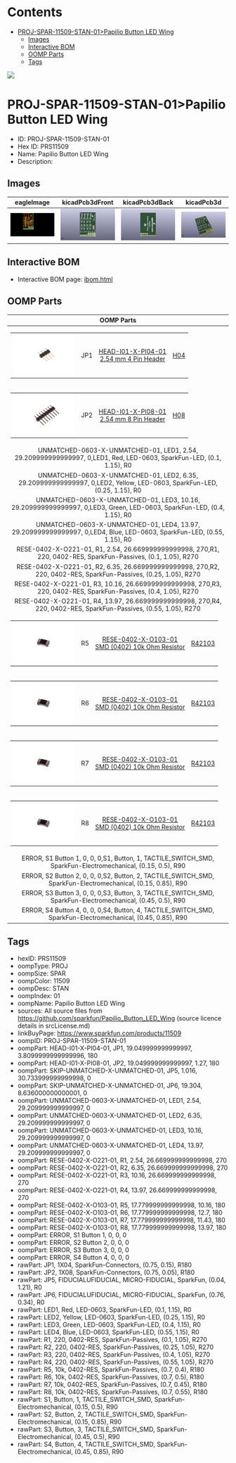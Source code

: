 



Contents
========

* [PROJ-SPAR-11509-STAN-01>Papilio Button LED Wing](#proj-spar-11509-stan-01papilio-button-led-wing)
	* [Images](#images)
	* [Interactive BOM](#interactive-bom)
	* [OOMP Parts](#oomp-parts)
	* [Tags](#tags)
  
![][im]
# PROJ-SPAR-11509-STAN-01>Papilio Button LED Wing

- ID: PROJ-SPAR-11509-STAN-01
- Hex ID: PRS11509
- Name: Papilio Button LED Wing
- Description: 

## Images
  
  

|eagleImage|kicadPcb3dFront|kicadPcb3dBack|kicadPcb3d|
| :---: | :---: | :---: | :---: |
|[![eagleImage](eagleImage_140.png)](eagleImage_600.png)|[![kicadPcb3dFront](kicadPcb3dFront_140.png)](kicadPcb3dFront_600.png)|[![kicadPcb3dBack](kicadPcb3dBack_140.png)](kicadPcb3dBack_600.png)|[![kicadPcb3d](kicadPcb3d_140.png)](kicadPcb3d_600.png)|

## Interactive BOM

- Interactive BOM page: [ibom.html](kicad/bom/ibom.html)

## OOMP Parts
  

|OOMP Parts|
| :---: |
|<table><tr><td>![HEAD-I01-X-PI04-01](https://raw.githubusercontent.com/oomlout/oomlout_OOMP_parts/main/HEAD-I01-X-PI04-01/image_140.jpg)</td><td> JP1</td><td>[HEAD-I01-X-PI04-01<br>2.54 mm 4 Pin Header](https://github.com/oomlout/oomlout_OOMP_parts/tree/main/HEAD-I01-X-PI04-01/)</td><td>[H04](https://github.com/oomlout/oomlout_OOMP_parts/tree/main/HEAD-I01-X-PI04-01/)</td></tr></table>|
|<table><tr><td>![HEAD-I01-X-PI08-01](https://raw.githubusercontent.com/oomlout/oomlout_OOMP_parts/main/HEAD-I01-X-PI08-01/image_140.jpg)</td><td> JP2</td><td>[HEAD-I01-X-PI08-01<br>2.54 mm 8 Pin Header](https://github.com/oomlout/oomlout_OOMP_parts/tree/main/HEAD-I01-X-PI08-01/)</td><td>[H08](https://github.com/oomlout/oomlout_OOMP_parts/tree/main/HEAD-I01-X-PI08-01/)</td></tr></table>|
|UNMATCHED-0603-X-UNMATCHED-01, LED1, 2.54, 29.209999999999997, 0,LED1, Red, LED-0603, SparkFun-LED, (0.1, 1.15), R0|
|UNMATCHED-0603-X-UNMATCHED-01, LED2, 6.35, 29.209999999999997, 0,LED2, Yellow, LED-0603, SparkFun-LED, (0.25, 1.15), R0|
|UNMATCHED-0603-X-UNMATCHED-01, LED3, 10.16, 29.209999999999997, 0,LED3, Green, LED-0603, SparkFun-LED, (0.4, 1.15), R0|
|UNMATCHED-0603-X-UNMATCHED-01, LED4, 13.97, 29.209999999999997, 0,LED4, Blue, LED-0603, SparkFun-LED, (0.55, 1.15), R0|
|RESE-0402-X-O221-01, R1, 2.54, 26.669999999999998, 270,R1, 220, 0402-RES, SparkFun-Passives, (0.1, 1.05), R270|
|RESE-0402-X-O221-01, R2, 6.35, 26.669999999999998, 270,R2, 220, 0402-RES, SparkFun-Passives, (0.25, 1.05), R270|
|RESE-0402-X-O221-01, R3, 10.16, 26.669999999999998, 270,R3, 220, 0402-RES, SparkFun-Passives, (0.4, 1.05), R270|
|RESE-0402-X-O221-01, R4, 13.97, 26.669999999999998, 270,R4, 220, 0402-RES, SparkFun-Passives, (0.55, 1.05), R270|
|<table><tr><td>![RESE-0402-X-O103-01](https://raw.githubusercontent.com/oomlout/oomlout_OOMP_parts/main/RESE-0402-X-O103-01/image_140.jpg)</td><td> R5</td><td>[RESE-0402-X-O103-01<br>SMD (0402) 10k Ohm Resistor](https://github.com/oomlout/oomlout_OOMP_parts/tree/main/RESE-0402-X-O103-01/)</td><td>[R42103](https://github.com/oomlout/oomlout_OOMP_parts/tree/main/RESE-0402-X-O103-01/)</td></tr></table>|
|<table><tr><td>![RESE-0402-X-O103-01](https://raw.githubusercontent.com/oomlout/oomlout_OOMP_parts/main/RESE-0402-X-O103-01/image_140.jpg)</td><td> R6</td><td>[RESE-0402-X-O103-01<br>SMD (0402) 10k Ohm Resistor](https://github.com/oomlout/oomlout_OOMP_parts/tree/main/RESE-0402-X-O103-01/)</td><td>[R42103](https://github.com/oomlout/oomlout_OOMP_parts/tree/main/RESE-0402-X-O103-01/)</td></tr></table>|
|<table><tr><td>![RESE-0402-X-O103-01](https://raw.githubusercontent.com/oomlout/oomlout_OOMP_parts/main/RESE-0402-X-O103-01/image_140.jpg)</td><td> R7</td><td>[RESE-0402-X-O103-01<br>SMD (0402) 10k Ohm Resistor](https://github.com/oomlout/oomlout_OOMP_parts/tree/main/RESE-0402-X-O103-01/)</td><td>[R42103](https://github.com/oomlout/oomlout_OOMP_parts/tree/main/RESE-0402-X-O103-01/)</td></tr></table>|
|<table><tr><td>![RESE-0402-X-O103-01](https://raw.githubusercontent.com/oomlout/oomlout_OOMP_parts/main/RESE-0402-X-O103-01/image_140.jpg)</td><td> R8</td><td>[RESE-0402-X-O103-01<br>SMD (0402) 10k Ohm Resistor](https://github.com/oomlout/oomlout_OOMP_parts/tree/main/RESE-0402-X-O103-01/)</td><td>[R42103](https://github.com/oomlout/oomlout_OOMP_parts/tree/main/RESE-0402-X-O103-01/)</td></tr></table>|
|ERROR, S1 Button 1, 0, 0, 0,S1, Button, 1, TACTILE_SWITCH_SMD, SparkFun-Electromechanical, (0.15, 0.5), R90|
|ERROR, S2 Button 2, 0, 0, 0,S2, Button, 2, TACTILE_SWITCH_SMD, SparkFun-Electromechanical, (0.15, 0.85), R90|
|ERROR, S3 Button 3, 0, 0, 0,S3, Button, 3, TACTILE_SWITCH_SMD, SparkFun-Electromechanical, (0.45, 0.5), R90|
|ERROR, S4 Button 4, 0, 0, 0,S4, Button, 4, TACTILE_SWITCH_SMD, SparkFun-Electromechanical, (0.45, 0.85), R90|

## Tags

- hexID: PRS11509
- oompType: PROJ
- oompSize: SPAR
- oompColor: 11509
- oompDesc: STAN
- oompIndex: 01
- oompName: Papilio Button LED Wing
- sources: All source files from https://github.com/sparkfun/Papilio_Button_LED_Wing (source licence details in srcLicense.md)
- linkBuyPage: https://www.sparkfun.com/products/11509
- oompID: PROJ-SPAR-11509-STAN-01
- oompPart: HEAD-I01-X-PI04-01, JP1, 19.049999999999997, 3.8099999999999996, 180
- oompPart: HEAD-I01-X-PI08-01, JP2, 19.049999999999997, 1.27, 180
- oompPart: SKIP-UNMATCHED-X-UNMATCHED-01, JP5, 1.016, 30.733999999999998, 0
- oompPart: SKIP-UNMATCHED-X-UNMATCHED-01, JP6, 19.304, 8.636000000000001, 0
- oompPart: UNMATCHED-0603-X-UNMATCHED-01, LED1, 2.54, 29.209999999999997, 0
- oompPart: UNMATCHED-0603-X-UNMATCHED-01, LED2, 6.35, 29.209999999999997, 0
- oompPart: UNMATCHED-0603-X-UNMATCHED-01, LED3, 10.16, 29.209999999999997, 0
- oompPart: UNMATCHED-0603-X-UNMATCHED-01, LED4, 13.97, 29.209999999999997, 0
- oompPart: RESE-0402-X-O221-01, R1, 2.54, 26.669999999999998, 270
- oompPart: RESE-0402-X-O221-01, R2, 6.35, 26.669999999999998, 270
- oompPart: RESE-0402-X-O221-01, R3, 10.16, 26.669999999999998, 270
- oompPart: RESE-0402-X-O221-01, R4, 13.97, 26.669999999999998, 270
- oompPart: RESE-0402-X-O103-01, R5, 17.779999999999998, 10.16, 180
- oompPart: RESE-0402-X-O103-01, R6, 17.779999999999998, 12.7, 180
- oompPart: RESE-0402-X-O103-01, R7, 17.779999999999998, 11.43, 180
- oompPart: RESE-0402-X-O103-01, R8, 17.779999999999998, 13.97, 180
- oompPart: ERROR, S1 Button 1, 0, 0, 0
- oompPart: ERROR, S2 Button 2, 0, 0, 0
- oompPart: ERROR, S3 Button 3, 0, 0, 0
- oompPart: ERROR, S4 Button 4, 0, 0, 0
- rawPart: JP1, 1X04, SparkFun-Connectors, (0.75, 0.15), R180
- rawPart: JP2, 1X08, SparkFun-Connectors, (0.75, 0.05), R180
- rawPart: JP5, FIDUCIALUFIDUCIAL, MICRO-FIDUCIAL, SparkFun, (0.04, 1.21), R0
- rawPart: JP6, FIDUCIALUFIDUCIAL, MICRO-FIDUCIAL, SparkFun, (0.76, 0.34), R0
- rawPart: LED1, Red, LED-0603, SparkFun-LED, (0.1, 1.15), R0
- rawPart: LED2, Yellow, LED-0603, SparkFun-LED, (0.25, 1.15), R0
- rawPart: LED3, Green, LED-0603, SparkFun-LED, (0.4, 1.15), R0
- rawPart: LED4, Blue, LED-0603, SparkFun-LED, (0.55, 1.15), R0
- rawPart: R1, 220, 0402-RES, SparkFun-Passives, (0.1, 1.05), R270
- rawPart: R2, 220, 0402-RES, SparkFun-Passives, (0.25, 1.05), R270
- rawPart: R3, 220, 0402-RES, SparkFun-Passives, (0.4, 1.05), R270
- rawPart: R4, 220, 0402-RES, SparkFun-Passives, (0.55, 1.05), R270
- rawPart: R5, 10k, 0402-RES, SparkFun-Passives, (0.7, 0.4), R180
- rawPart: R6, 10k, 0402-RES, SparkFun-Passives, (0.7, 0.5), R180
- rawPart: R7, 10k, 0402-RES, SparkFun-Passives, (0.7, 0.45), R180
- rawPart: R8, 10k, 0402-RES, SparkFun-Passives, (0.7, 0.55), R180
- rawPart: S1, Button, 1, TACTILE_SWITCH_SMD, SparkFun-Electromechanical, (0.15, 0.5), R90
- rawPart: S2, Button, 2, TACTILE_SWITCH_SMD, SparkFun-Electromechanical, (0.15, 0.85), R90
- rawPart: S3, Button, 3, TACTILE_SWITCH_SMD, SparkFun-Electromechanical, (0.45, 0.5), R90
- rawPart: S4, Button, 4, TACTILE_SWITCH_SMD, SparkFun-Electromechanical, (0.45, 0.85), R90



[im]: kicadPcb3d_450.png
